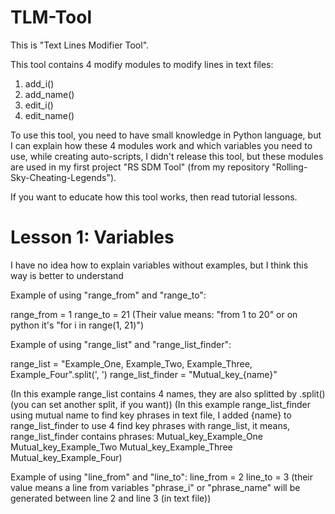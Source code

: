 # TLM-Tool
This is "Text Lines Modifier Tool".

This tool contains 4 modify modules to modify lines in text files:
1. add_i()
2. add_name()
3. edit_i()
4. edit_name()

To use this tool, you need to have small knowledge in Python language, but I can explain how these 4 modules work and which variables you need to use, while creating auto-scripts, I didn't release this tool, but these modules are used in my first project "RS SDM Tool" (from my repository "Rolling-Sky-Cheating-Legends").

If you want to educate how this tool works, then read tutorial lessons.
# Lesson 1: Variables
I have no idea how to explain variables without examples, but I think this way is better to understand

Example of using "range_from" and "range_to":

range_from = 1
range_to = 21
(Their value means: "from 1 to 20" or on python it's "for i in range(1, 21)")

Example of using "range_list" and "range_list_finder":

range_list = "Example_One, Example_Two, Example_Three, Example_Four".split(', ')
range_list_finder = "Mutual_key_{name}"

(In this example range_list contains 4 names, they are also splitted by .split() (you can set another split, if you want))
(In this example range_list_finder using mutual name to find key phrases in text file, I added {name} to range_list_finder to use 4 find key phrases with range_list, it means, range_list_finder contains phrases:
Mutual_key_Example_One
Mutual_key_Example_Two
Mutual_key_Example_Three
Mutual_key_Example_Four)

Example of using "line_from" and "line_to":
line_from = 2
line_to = 3
(their value means a line from variables "phrase_i" or "phrase_name" will be generated between line 2 and line 3 (in text file))
